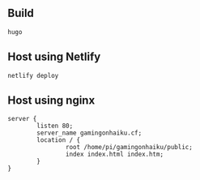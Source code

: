 ## Build

```
hugo
```

## Host using Netlify

```
netlify deploy
```

## Host using nginx

```
server {
        listen 80;
        server_name gamingonhaiku.cf;
        location / {
                root /home/pi/gamingonhaiku/public;
                index index.html index.htm;
        }
}
```
